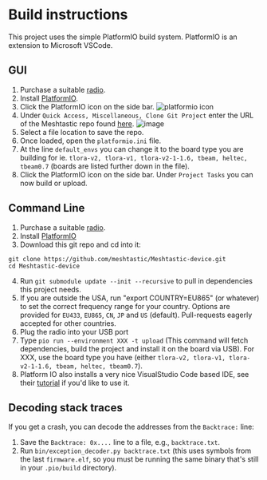 # Build instructions

This project uses the simple PlatformIO build system. PlatformIO is an extension to Microsoft VSCode.

## GUI
1. Purchase a suitable [radio](https://github.com/meshtastic/Meshtastic-device/wiki/Hardware-Information).
2. Install [PlatformIO](https://platformio.org/platformio-ide).
3. Click the PlatformIO icon on the side bar. ![platformio icon](https://user-images.githubusercontent.com/47490997/89482668-77c7ea00-d7ee-11ea-8785-5faf8ff99800.png)
4. Under `Quick Access, Miscellaneous, Clone Git Project` enter the URL of the Meshtastic repo found [here](https://github.com/meshtastic/Meshtastic-device). ![image](https://user-images.githubusercontent.com/47490997/89483047-4c91ca80-d7ef-11ea-91f4-1d53d4e8acd9.png) 
5. Select a file location to save the repo.
6. Once loaded, open the `platformio.ini` file. 
7. At the line `default_envs` you can change it to the board type you are building for ie. `tlora-v2, tlora-v1, tlora-v2-1-1.6, tbeam, heltec, tbeam0.7` (boards are listed further down in the file).
8. Click the PlatformIO icon on the side bar. Under `Project Tasks` you can now build or upload.

## Command Line
1. Purchase a suitable [radio](https://github.com/meshtastic/Meshtastic-device/wiki/Hardware-Information).
2. Install [PlatformIO](https://platformio.org/platformio-ide)
3. Download this git repo and cd into it:

```
git clone https://github.com/meshtastic/Meshtastic-device.git
cd Meshtastic-device
```
4. Run `git submodule update --init --recursive` to pull in dependencies this project needs.
5. If you are outside the USA, run "export COUNTRY=EU865" (or whatever) to set the correct frequency range for your country. Options are provided for `EU433`, `EU865`, `CN`, `JP` and `US` (default). Pull-requests eagerly accepted for other countries.
6. Plug the radio into your USB port
7. Type `pio run --environment XXX -t upload` (This command will fetch dependencies, build the project and install it on the board via USB). For XXX, use the board type you have (either `tlora-v2, tlora-v1, tlora-v2-1-1.6, tbeam, heltec, tbeam0.7`).
8. Platform IO also installs a very nice VisualStudio Code based IDE, see their [tutorial](https://docs.platformio.org/en/latest/tutorials/espressif32/arduino_debugging_unit_testing.html) if you'd like to use it.

## Decoding stack traces

If you get a crash, you can decode the addresses from the `Backtrace:` line:

1. Save the `Backtrace: 0x....` line to a file, e.g., `backtrace.txt`.
2. Run `bin/exception_decoder.py backtrace.txt` (this uses symbols from the
   last `firmware.elf`, so you must be running the same binary that's still in
   your `.pio/build` directory).

